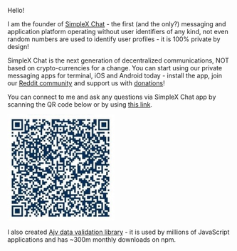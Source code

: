 Hello!

I am the founder of [SimpleX Chat](https://github.com/simplex-chat/simplex-chat#readme) - the first (and the only?) messaging and application platform operating without user identifiers of any kind, not even random numbers are used to identify user profiles - it is 100% private by design!

SimpleX Chat is the next generation of decentralized communications, NOT based on crypto-currencies for a change. You can start using our private messaging apps for terminal, iOS and Android today - install the app, join our [Reddit community](https://www.reddit.com/r/SimpleXChat/) and support us with [donations](https://github.com/sponsors/simplex-chat)!

You can connect to me and ask any questions via SimpleX Chat app by scanning the QR code below or by using [this link](https://simplex.chat/contact#/?v=1&smp=smp%3A%2F%2Fu2dS9sG8nMNURyZwqASV4yROM28Er0luVTx5X1CsMrU%3D%40smp4.simplex.im%2FKBCmxJ3-lEjpWLPPkI6OWPk-YJneU5uY%23%2F%3Fv%3D1%26dh%3DMCowBQYDK2VuAyEAtixHJWDXvYWcoe-77vIfjvI6XWEuzUsapMS9nVHP_Go%253D%26srv%3Do5vmywmrnaxalvz6wi3zicyftgio6psuvyniis6gco6bp6ekl4cqj4id.onion).

<img alt="Connect to me via SimpleX Chat" src="./simplex.jpg" width="240" />

I also created [Ajv data validation library](https://github.com/ajv-validator/ajv#readme) - it is used by millions of JavaScript applications and has ~300m monthly downloads on npm.
